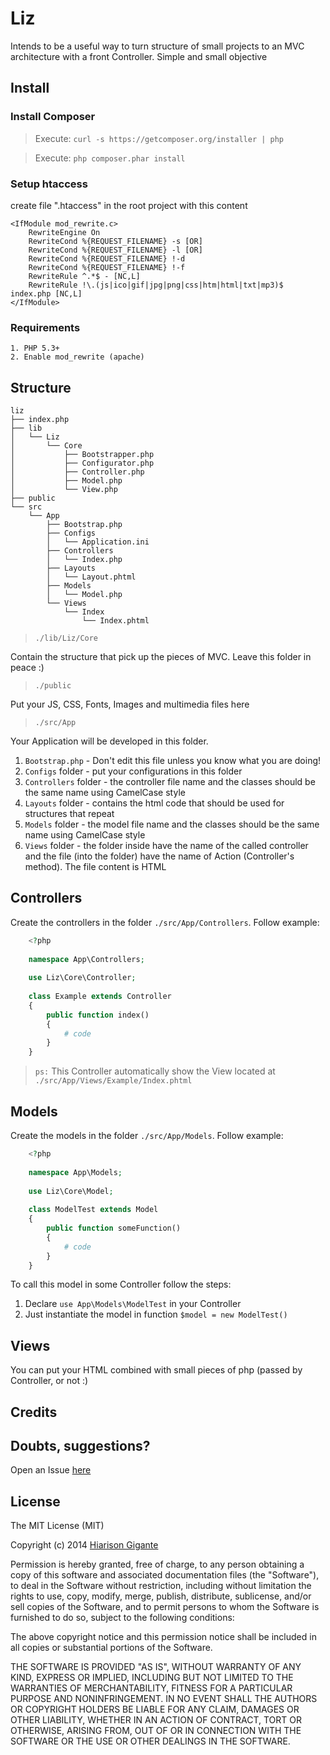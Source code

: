 # Liz

Intends to be a useful way to turn structure of small projects to an MVC architecture with a front Controller. Simple and small objective

## Install

### Install Composer

> Execute: `curl -s https://getcomposer.org/installer | php`

> Execute: `php composer.phar install`
    
### Setup htaccess

create file ".htaccess" in the root project with this content

    <IfModule mod_rewrite.c>
    	RewriteEngine On
    	RewriteCond %{REQUEST_FILENAME} -s [OR]
    	RewriteCond %{REQUEST_FILENAME} -l [OR]
    	RewriteCond %{REQUEST_FILENAME} !-d
    	RewriteCond %{REQUEST_FILENAME} !-f
    	RewriteRule ^.*$ - [NC,L]
    	RewriteRule !\.(js|ico|gif|jpg|png|css|htm|html|txt|mp3)$ index.php [NC,L]
    </IfModule>

### Requirements

    1. PHP 5.3+
    2. Enable mod_rewrite (apache)

## Structure

    liz
    ├── index.php
    ├── lib
    │   └── Liz
    │       └── Core
    │           ├── Bootstrapper.php
    │           ├── Configurator.php
    │           ├── Controller.php
    │           ├── Model.php
    │           └── View.php
    ├── public
    └── src
        └── App
            ├── Bootstrap.php
            ├── Configs
            │   └── Application.ini
            ├── Controllers
            │   └── Index.php
            ├── Layouts
            │   └── Layout.phtml
            ├── Models
            │   └── Model.php
            └── Views
                └── Index
                    └── Index.phtml
> `./lib/Liz/Core`

Contain the structure that pick up the pieces of MVC. Leave this folder in peace :)

> `./public`

Put your JS, CSS, Fonts, Images and multimedia files here

> `./src/App`

Your Application will be developed in this folder.

1. `Bootstrap.php` - Don't edit this file unless you know what you are doing!
2. `Configs` folder - put your configurations in this folder
3. `Controllers` folder - the controller file name and the classes should be the same name using CamelCase style
4. `Layouts` folder - contains the html code that should be used for structures that repeat
5. `Models` folder - the model file name and the classes should be the same name using CamelCase style
6. `Views` folder - the folder inside have the name of the called controller and the file (into the folder) have the name of Action (Controller's method). The file content is HTML

## Controllers

Create the controllers in the folder `./src/App/Controllers`. Follow example:

```php
    <?php
    
    namespace App\Controllers;
    
    use Liz\Core\Controller;    
    
    class Example extends Controller
    {    
        public function index()
        { 
        	# code
        }
    }
```
    
> `ps:` This Controller automatically show the View located at `./src/App/Views/Example/Index.phtml`

## Models
Create the models in the folder `./src/App/Models`. Follow example:

```php
    <?php
    
    namespace App\Models;
    
    use Liz\Core\Model;
    
    class ModelTest extends Model
    {
    	public function someFunction()
    	{
    		# code
    	}
    }
```

To call this model in some Controller follow the steps:

1. Declare `use App\Models\ModelTest` in your Controller
2. Just instantiate the model in function `$model = new ModelTest()`

## Views

You can put your HTML combined with small pieces of php (passed by Controller, or not :)

## Credits



##  Doubts, suggestions?

Open an Issue [here](https://github.com/gigante/liz/issues/new)

## License

The MIT License (MIT)

Copyright (c) 2014 [Hiarison Gigante](http://gigante.pro)

Permission is hereby granted, free of charge, to any person obtaining a copy
of this software and associated documentation files (the "Software"), to deal
in the Software without restriction, including without limitation the rights
to use, copy, modify, merge, publish, distribute, sublicense, and/or sell
copies of the Software, and to permit persons to whom the Software is
furnished to do so, subject to the following conditions:

The above copyright notice and this permission notice shall be included in all
copies or substantial portions of the Software.

THE SOFTWARE IS PROVIDED "AS IS", WITHOUT WARRANTY OF ANY KIND, EXPRESS OR
IMPLIED, INCLUDING BUT NOT LIMITED TO THE WARRANTIES OF MERCHANTABILITY,
FITNESS FOR A PARTICULAR PURPOSE AND NONINFRINGEMENT. IN NO EVENT SHALL THE
AUTHORS OR COPYRIGHT HOLDERS BE LIABLE FOR ANY CLAIM, DAMAGES OR OTHER
LIABILITY, WHETHER IN AN ACTION OF CONTRACT, TORT OR OTHERWISE, ARISING FROM,
OUT OF OR IN CONNECTION WITH THE SOFTWARE OR THE USE OR OTHER DEALINGS IN THE
SOFTWARE.